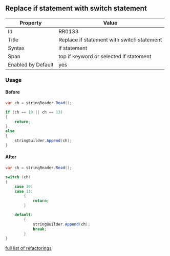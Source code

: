 ## Replace if statement with switch statement

Property | Value
--- | --- 
Id | RR0133
Title | Replace if statement with switch statement
Syntax | if statement
Span | top if keyword or selected if statement
Enabled by Default | yes

### Usage

#### Before

```csharp
var ch = stringReader.Read();

if (ch == 10 || ch == 13)
{
	return;
}
else
{
	stringBuilder.Append(ch);
}
```

#### After

```csharp
var ch = stringReader.Read();

switch (ch)
{
	case 10:
	case 13:
		{
			return;
		}

	default:
		{
			stringBuilder.Append(ch);
			break;
		}
}
```

[full list of refactorings](Refactorings.md)
